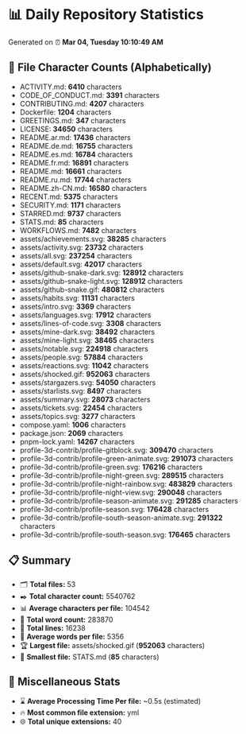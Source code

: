 # 📊 Daily Repository Statistics
Generated on ⏰ **Mar 04, Tuesday 10:10:49 AM**

## 📂 File Character Counts (Alphabetically)
- ACTIVITY.md: **6410** characters
- CODE_OF_CONDUCT.md: **3391** characters
- CONTRIBUTING.md: **4207** characters
- Dockerfile: **1204** characters
- GREETINGS.md: **347** characters
- LICENSE: **34650** characters
- README.ar.md: **17436** characters
- README.de.md: **16755** characters
- README.es.md: **16784** characters
- README.fr.md: **16891** characters
- README.md: **16661** characters
- README.ru.md: **17744** characters
- README.zh-CN.md: **16580** characters
- RECENT.md: **5375** characters
- SECURITY.md: **1171** characters
- STARRED.md: **9737** characters
- STATS.md: **85** characters
- WORKFLOWS.md: **7482** characters
- assets/achievements.svg: **38285** characters
- assets/activity.svg: **23732** characters
- assets/all.svg: **237254** characters
- assets/default.svg: **42017** characters
- assets/github-snake-dark.svg: **128912** characters
- assets/github-snake-light.svg: **128912** characters
- assets/github-snake.gif: **480812** characters
- assets/habits.svg: **11131** characters
- assets/intro.svg: **3369** characters
- assets/languages.svg: **17912** characters
- assets/lines-of-code.svg: **3308** characters
- assets/mine-dark.svg: **38492** characters
- assets/mine-light.svg: **38465** characters
- assets/notable.svg: **224918** characters
- assets/people.svg: **57884** characters
- assets/reactions.svg: **11042** characters
- assets/shocked.gif: **952063** characters
- assets/stargazers.svg: **54050** characters
- assets/starlists.svg: **8497** characters
- assets/summary.svg: **28073** characters
- assets/tickets.svg: **22454** characters
- assets/topics.svg: **3277** characters
- compose.yaml: **1006** characters
- package.json: **2069** characters
- pnpm-lock.yaml: **14267** characters
- profile-3d-contrib/profile-gitblock.svg: **309470** characters
- profile-3d-contrib/profile-green-animate.svg: **291073** characters
- profile-3d-contrib/profile-green.svg: **176216** characters
- profile-3d-contrib/profile-night-green.svg: **289515** characters
- profile-3d-contrib/profile-night-rainbow.svg: **483829** characters
- profile-3d-contrib/profile-night-view.svg: **290048** characters
- profile-3d-contrib/profile-season-animate.svg: **291285** characters
- profile-3d-contrib/profile-season.svg: **176428** characters
- profile-3d-contrib/profile-south-season-animate.svg: **291322** characters
- profile-3d-contrib/profile-south-season.svg: **176465** characters

## 📋 Summary
- 🗂️ **Total files:** 53
- ✒️ **Total character count:** 5540762
- 📊 **Average characters per file:** 104542
- 📝 **Total word count:** 283870
- 🧾 **Total lines:** 16238
- 📐 **Average words per file:** 5356
- 🏆 **Largest file:** assets/shocked.gif (**952063** characters)
- 🥉 **Smallest file:** STATS.md (**85** characters)

## 🌟 Miscellaneous Stats
- ⌛ **Average Processing Time Per file:** ~0.5s (estimated)
- 🔥 **Most common file extension:** yml
- 🌐 **Total unique extensions:** 40

